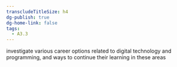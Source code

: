 ```yaml
---
transcludeTitleSize: h4
dg-publish: true
dg-home-link: false
tags:
  - A3.3
---
```

investigate various career options related to digital technology and programming, and ways to continue their learning in these areas